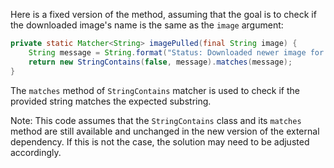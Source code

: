 Here is a fixed version of the method, assuming that the goal is to check if the downloaded image's name is the same as the `image` argument:
```java
private static Matcher<String> imagePulled(final String image) {
    String message = String.format("Status: Downloaded newer image for %s", image);
    return new StringContains(false, message).matches(message);
}
```
The `matches` method of `StringContains` matcher is used to check if the provided string matches the expected substring.

Note: This code assumes that the `StringContains` class and its `matches` method are still available and unchanged in the new version of the external dependency. If this is not the case, the solution may need to be adjusted accordingly.
